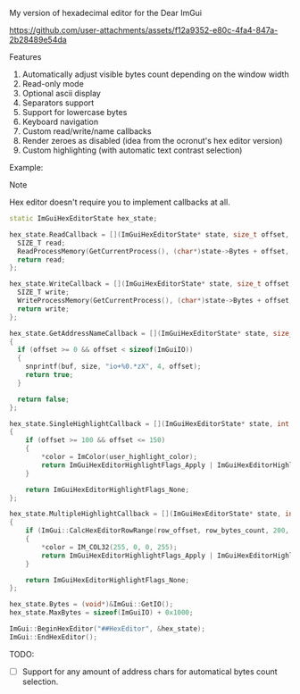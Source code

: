 My version of hexadecimal editor for the Dear ImGui

https://github.com/user-attachments/assets/f12a9352-e80c-4fa4-847a-2b28489e54da

Features
1. Automatically adjust visible bytes count depending on the window width
2. Read-only mode
3. Optional ascii display
4. Separators support
5. Support for lowercase bytes
6. Keyboard navigation
7. Custom read/write/name callbacks
8. Render zeroes as disabled (idea from the ocronut's hex editor version)
9. Custom highlighting (with automatic text contrast selection)

Example:

> [!NOTE]  
> Hex editor doesn't require you to implement callbacks at all.
```cpp
static ImGuiHexEditorState hex_state;

hex_state.ReadCallback = [](ImGuiHexEditorState* state, size_t offset, void* buf, size_t size) -> size_t {
  SIZE_T read;
  ReadProcessMemory(GetCurrentProcess(), (char*)state->Bytes + offset, buf, size, &read);
  return read;
};

hex_state.WriteCallback = [](ImGuiHexEditorState* state, size_t offset, void* buf, size_t size) -> size_t {
  SIZE_T write;
  WriteProcessMemory(GetCurrentProcess(), (char*)state->Bytes + offset, buf, size, &write);
  return write;
};

hex_state.GetAddressNameCallback = [](ImGuiHexEditorState* state, size_t offset, char* buf, size_t size) -> bool
{
  if (offset >= 0 && offset < sizeof(ImGuiIO))
  {
    snprintf(buf, size, "io+%0.*zX", 4, offset);
    return true;
  }

  return false;
};

hex_state.SingleHighlightCallback = [](ImGuiHexEditorState* state, int offset, ImColor* color, ImColor* text_color) -> ImGuiHexEditorHighlightFlags
{
    if (offset >= 100 && offset <= 150)
    {
        *color = ImColor(user_highlight_color);
        return ImGuiHexEditorHighlightFlags_Apply | ImGuiHexEditorHighlightFlags_TextAutomaticContrast;
    }

    return ImGuiHexEditorHighlightFlags_None;
};

hex_state.MultipleHighlightCallback = [](ImGuiHexEditorState* state, int row_offset, int row_bytes_count, int* highlight_min, int* highlight_max, ImColor* color, ImColor* text_color) -> ImGuiHexEditorHighlightFlags
{
    if (ImGui::CalcHexEditorRowRange(row_offset, row_bytes_count, 200, 250, highlight_min, highlight_max))
    {
        *color = IM_COL32(255, 0, 0, 255);
        return ImGuiHexEditorHighlightFlags_Apply | ImGuiHexEditorHighlightFlags_TextAutomaticContrast | ImGuiHexEditorHighlightFlags_FullSized | ImGuiHexEditorHighlightFlags_Ascii;
    }

    return ImGuiHexEditorHighlightFlags_None;
};

hex_state.Bytes = (void*)&ImGui::GetIO();
hex_state.MaxBytes = sizeof(ImGuiIO) + 0x1000;

ImGui::BeginHexEditor("##HexEditor", &hex_state);
ImGui::EndHexEditor();
```

TODO:
- [ ] Support for any amount of address chars for automatical bytes count selection.
